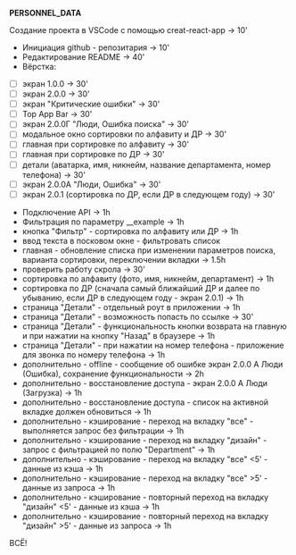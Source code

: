 ﻿**PERSONNEL_DATA**

Создание проекта в VSCode с помощью creat-react-app -> 10' 
 - Инициация github - репозитария -> 10'
 - Редактирование README -> 40'
 - Вёрстка:
 - [ ] экран 1.0.0 -> 30'
 - [ ] экран 2.0.0 -> 30'
 - [ ] экран "Критические ошибки" -> 30'
 - [ ] Top App Bar -> 30'
 - [ ] экран 2.0.0Г "Люди, Ошибка поиска" -> 30'
 - [ ] модальное окно сортировки по алфавиту и ДР -> 30'
 - [ ] главная при сортировке по алфавиту -> 30'
 - [ ] главная при сортировке по ДР -> 30'
 - [ ] детали (аватарка, имя, никнейм, название департамента, номер телефона) -> 30'
 - [ ] экран 2.0.0А "Люди, Ошибка" -> 30'
- [ ] экран 2.0.1 (сортировка по ДР, если ДР в следующем году) -> 30'
 - Подключение API -> 1h
 - Фильтрация по параметру __example -> 1h
 - кнопка "Фильтр" - сортировка по алфавиту или ДР -> 1h
 - ввод текста в посковом окне - фильтровать список
 - главная - обновление списка при изменении параметров поиска, варианта сортировки, переключении вкладки -> 1.5h
 - проверить работу скрола -> 30'
 -  сортировка по алфавиту (фото, имя, никнейм, департамент) -> 1h
 - сортировка по ДР (сначала самый ближайший ДР и далее по убыванию, если ДР в следующем году - экран 2.0.1) -> 1h
 - страница "Детали" - отдельный роут в приложении -> 1h
 - страница "Детали" - возможность попасть по ссылке -> 30' 
 -  cтраница "Детали" - функциональность кнопки возврата на главную и при нажатии на кнопку "Назад" в браузере -> 1h
- cтраница "Детали" - при нажатии на номер телефона - приложение
для звонка по номеру телефона -> 1h
- дополнительно - offline - сообщение об ошибке экран 2.0.0 А Люди (Ошибка), сохранение функциональности -> 2h
- дополнительно - восстановление доступа - экран 2.0.0 А Люди (Загрузка) -> 1h
- дополнительно - восстановление доступа - список на активной вкладке должен обновиться -> 1h
- дополнительно - кэширование - переход на вкладку "все" - выполняется запрос без фильтрации -> 1h
- дополнительно - кэширование - переход на вкладку "дизайн" - запрос с фильтрацией по полю "Department" -> 1h
- дополнительно - кэширование - переход на вкладку "все" <5' - данные из кэша -> 1h
- дополнительно - кэширование - переход на вкладку "все" >5' - данные из запроса -> 1h
- дополнительно - кэширование - повторный переход на вкладку "дизайн" <5' - данные из кэша -> 1h
- дополнительно - кэширование - повторный переход на вкладку "дизайн" >5' - данные из запроса  -> 1h

ВСЁ!
